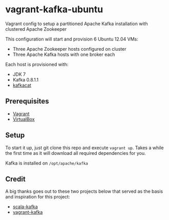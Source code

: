 vagrant-kafka-ubuntu
=============

Vagrant config to setup a partitioned Apache Kafka installation with clustered Apache Zookeeper

This configuration will start and provision 6 Ubuntu 12.04 VMs:
* Three Apache Zookeeper hosts configured on cluster
* Three Apache Kafka hosts with one broker each

Each host is provisioned with:

* JDK 7
* Kafka 0.8.1.1
* [kafkacat](https://github.com/edenhill/kafkacat)

Prerequisites
-------------------------
* [Vagrant](https://www.vagrantup.com)
* [VirtualBox](https://www.virtualbox.org)

Setup
-------------------------

To start it up, just git clone this repo and execute ```vagrant up```. Takes a while the first time as it will download all required dependencies for you.

Kafka is installed on ```/opt/apache/kafka```

Credit
-------------------------

A big thanks goes out to these two projects below that served as the basis and inspiration for this project:

* [scala-kafka](https://github.com/stealthly/scala-kafka)
* [vagrant-kafka](https://github.com/eucuepo/vagrant-kafka)
